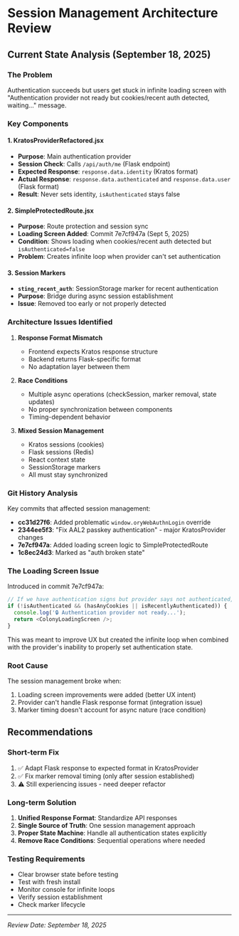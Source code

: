 # Session Management Architecture Review

## Current State Analysis (September 18, 2025)

### The Problem
Authentication succeeds but users get stuck in infinite loading screen with "Authentication provider not ready but cookies/recent auth detected, waiting..." message.

### Key Components

#### 1. KratosProviderRefactored.jsx
- **Purpose**: Main authentication provider
- **Session Check**: Calls `/api/auth/me` (Flask endpoint)
- **Expected Response**: `response.data.identity` (Kratos format)
- **Actual Response**: `response.data.authenticated` and `response.data.user` (Flask format)
- **Result**: Never sets identity, `isAuthenticated` stays false

#### 2. SimpleProtectedRoute.jsx
- **Purpose**: Route protection and session sync
- **Loading Screen Added**: Commit 7e7cf947a (Sept 5, 2025)
- **Condition**: Shows loading when cookies/recent auth detected but `isAuthenticated=false`
- **Problem**: Creates infinite loop when provider can't set authentication

#### 3. Session Markers
- **`sting_recent_auth`**: SessionStorage marker for recent authentication
- **Purpose**: Bridge during async session establishment
- **Issue**: Removed too early or not properly detected

### Architecture Issues Identified

1. **Response Format Mismatch**
   - Frontend expects Kratos response structure
   - Backend returns Flask-specific format
   - No adaptation layer between them

2. **Race Conditions**
   - Multiple async operations (checkSession, marker removal, state updates)
   - No proper synchronization between components
   - Timing-dependent behavior

3. **Mixed Session Management**
   - Kratos sessions (cookies)
   - Flask sessions (Redis)
   - React context state
   - SessionStorage markers
   - All must stay synchronized

### Git History Analysis

Key commits that affected session management:
- **cc31d27f6**: Added problematic `window.oryWebAuthnLogin` override
- **2344ee5f3**: "Fix AAL2 passkey authentication" - major KratosProvider changes
- **7e7cf947a**: Added loading screen logic to SimpleProtectedRoute
- **1c8ec24d3**: Marked as "auth broken state"

### The Loading Screen Issue

Introduced in commit 7e7cf947a:
```javascript
// If we have authentication signs but provider says not authenticated, show loading
if (!isAuthenticated && (hasAnyCookies || isRecentlyAuthenticated)) {
  console.log('🔒 Authentication provider not ready...');
  return <ColonyLoadingScreen />;
}
```

This was meant to improve UX but created the infinite loop when combined with the provider's inability to properly set authentication state.

### Root Cause

The session management broke when:
1. Loading screen improvements were added (better UX intent)
2. Provider can't handle Flask response format (integration issue)
3. Marker timing doesn't account for async nature (race condition)

## Recommendations

### Short-term Fix
1. ✅ Adapt Flask response to expected format in KratosProvider
2. ✅ Fix marker removal timing (only after session established)
3. ⚠️ Still experiencing issues - need deeper refactor

### Long-term Solution
1. **Unified Response Format**: Standardize API responses
2. **Single Source of Truth**: One session management approach
3. **Proper State Machine**: Handle all authentication states explicitly
4. **Remove Race Conditions**: Sequential operations where needed

### Testing Requirements
- Clear browser state before testing
- Test with fresh install
- Monitor console for infinite loops
- Verify session establishment
- Check marker lifecycle

---
*Review Date: September 18, 2025*